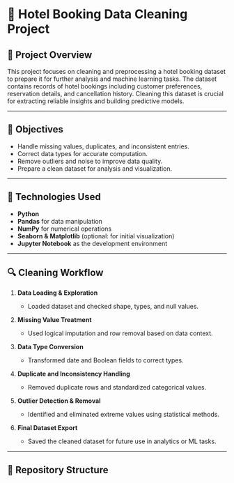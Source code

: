 # 🏨 Hotel Booking Data Cleaning Project

## 📘 Project Overview

This project focuses on cleaning and preprocessing a hotel booking dataset to prepare it for further analysis and machine learning tasks. The dataset contains records of hotel bookings including customer preferences, reservation details, and cancellation history. Cleaning this dataset is crucial for extracting reliable insights and building predictive models.

---

## 🎯 Objectives

- Handle missing values, duplicates, and inconsistent entries.
- Correct data types for accurate computation.
- Remove outliers and noise to improve data quality.
- Prepare a clean dataset for analysis and visualization.

---

## 🔧 Technologies Used

- **Python**
- **Pandas** for data manipulation
- **NumPy** for numerical operations
- **Seaborn & Matplotlib** (optional: for initial visualization)
- **Jupyter Notebook** as the development environment

---

## 🔍 Cleaning Workflow

1. **Data Loading & Exploration**
   - Loaded dataset and checked shape, types, and null values.
   
2. **Missing Value Treatment**
   - Used logical imputation and row removal based on data context.

3. **Data Type Conversion**
   - Transformed date and Boolean fields to correct types.

4. **Duplicate and Inconsistency Handling**
   - Removed duplicate rows and standardized categorical values.

5. **Outlier Detection & Removal**
   - Identified and eliminated extreme values using statistical methods.

6. **Final Dataset Export**
   - Saved the cleaned dataset for future use in analytics or ML tasks.

---

## 📁 Repository Structure

